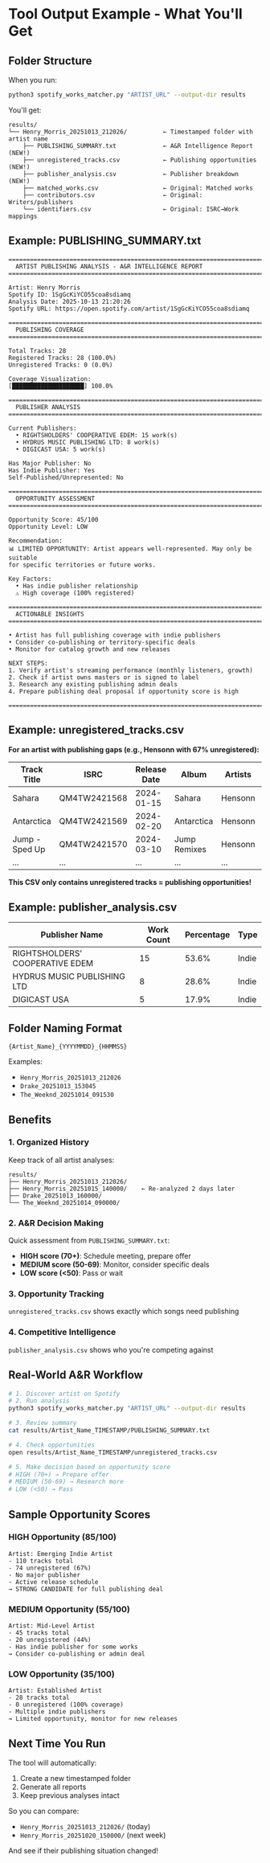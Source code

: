 # Tool Output Example - What You'll Get

## Folder Structure

When you run:
```bash
python3 spotify_works_matcher.py "ARTIST_URL" --output-dir results
```

You'll get:
```
results/
└── Henry_Morris_20251013_212026/          ← Timestamped folder with artist name
    ├── PUBLISHING_SUMMARY.txt             ← A&R Intelligence Report (NEW!)
    ├── unregistered_tracks.csv            ← Publishing opportunities (NEW!)
    ├── publisher_analysis.csv             ← Publisher breakdown (NEW!)
    ├── matched_works.csv                  ← Original: Matched works
    ├── contributors.csv                   ← Original: Writers/publishers
    └── identifiers.csv                    ← Original: ISRC→Work mappings
```

## Example: PUBLISHING_SUMMARY.txt

```
================================================================================
  ARTIST PUBLISHING ANALYSIS - A&R INTELLIGENCE REPORT
================================================================================

Artist: Henry Morris
Spotify ID: 1SgGcKiYCO55coa8sdiamq
Analysis Date: 2025-10-13 21:20:26
Spotify URL: https://open.spotify.com/artist/1SgGcKiYCO55coa8sdiamq

================================================================================
  PUBLISHING COVERAGE
================================================================================

Total Tracks: 28
Registered Tracks: 28 (100.0%)
Unregistered Tracks: 0 (0.0%)

Coverage Visualization:
[████████████████████] 100.0%

================================================================================
  PUBLISHER ANALYSIS
================================================================================

Current Publishers:
  • RIGHTSHOLDERS' COOPERATIVE EDEM: 15 work(s)
  • HYDRUS MUSIC PUBLISHING LTD: 8 work(s)
  • DIGICAST USA: 5 work(s)

Has Major Publisher: No
Has Indie Publisher: Yes
Self-Published/Unrepresented: No

================================================================================
  OPPORTUNITY ASSESSMENT
================================================================================

Opportunity Score: 45/100
Opportunity Level: LOW

Recommendation:
📊 LIMITED OPPORTUNITY: Artist appears well-represented. May only be suitable 
for specific territories or future works.

Key Factors:
  • Has indie publisher relationship
  ⚠ High coverage (100% registered)

================================================================================
  ACTIONABLE INSIGHTS
================================================================================

• Artist has full publishing coverage with indie publishers
• Consider co-publishing or territory-specific deals
• Monitor for catalog growth and new releases

NEXT STEPS:
1. Verify artist's streaming performance (monthly listeners, growth)
2. Check if artist owns masters or is signed to label
3. Research any existing publishing admin deals
4. Prepare publishing deal proposal if opportunity score is high

================================================================================
```

## Example: unregistered_tracks.csv

**For an artist with publishing gaps (e.g., Hensonn with 67% unregistered):**

| Track Title | ISRC | Release Date | Album | Artists | Priority |
|------------|------|--------------|-------|---------|----------|
| Sahara | QM4TW2421568 | 2024-01-15 | Sahara | Hensonn | HIGH |
| Antarctica | QM4TW2421569 | 2024-02-20 | Antarctica | Hensonn | HIGH |
| Jump - Sped Up | QM4TW2421570 | 2024-03-10 | Jump Remixes | Hensonn | HIGH |
| ... | ... | ... | ... | ... | ... |

**This CSV only contains unregistered tracks = publishing opportunities!**

## Example: publisher_analysis.csv

| Publisher Name | Work Count | Percentage | Type |
|---------------|------------|------------|------|
| RIGHTSHOLDERS' COOPERATIVE EDEM | 15 | 53.6% | Indie |
| HYDRUS MUSIC PUBLISHING LTD | 8 | 28.6% | Indie |
| DIGICAST USA | 5 | 17.9% | Indie |

## Folder Naming Format

```
{Artist_Name}_{YYYYMMDD}_{HHMMSS}
```

Examples:
- `Henry_Morris_20251013_212026`
- `Drake_20251013_153045`
- `The_Weeknd_20251014_091530`

## Benefits

### 1. **Organized History**
Keep track of all artist analyses:
```
results/
├── Henry_Morris_20251013_212026/
├── Henry_Morris_20251015_140000/    ← Re-analyzed 2 days later
├── Drake_20251013_160000/
└── The_Weeknd_20251014_090000/
```

### 2. **A&R Decision Making**
Quick assessment from `PUBLISHING_SUMMARY.txt`:
- **HIGH score (70+)**: Schedule meeting, prepare offer
- **MEDIUM score (50-69)**: Monitor, consider specific deals
- **LOW score (<50)**: Pass or wait

### 3. **Opportunity Tracking**
`unregistered_tracks.csv` shows exactly which songs need publishing

### 4. **Competitive Intelligence**
`publisher_analysis.csv` shows who you're competing against

## Real-World A&R Workflow

```bash
# 1. Discover artist on Spotify
# 2. Run analysis
python3 spotify_works_matcher.py "ARTIST_URL" --output-dir results

# 3. Review summary
cat results/Artist_Name_TIMESTAMP/PUBLISHING_SUMMARY.txt

# 4. Check opportunities
open results/Artist_Name_TIMESTAMP/unregistered_tracks.csv

# 5. Make decision based on opportunity score
# HIGH (70+) → Prepare offer
# MEDIUM (50-69) → Research more
# LOW (<50) → Pass
```

## Sample Opportunity Scores

### HIGH Opportunity (85/100)
```
Artist: Emerging Indie Artist
- 110 tracks total
- 74 unregistered (67%)
- No major publisher
- Active release schedule
→ STRONG CANDIDATE for full publishing deal
```

### MEDIUM Opportunity (55/100)
```
Artist: Mid-Level Artist
- 45 tracks total
- 20 unregistered (44%)
- Has indie publisher for some works
→ Consider co-publishing or admin deal
```

### LOW Opportunity (35/100)
```
Artist: Established Artist
- 28 tracks total
- 0 unregistered (100% coverage)
- Multiple indie publishers
→ Limited opportunity, monitor for new releases
```

## Next Time You Run

The tool will automatically:
1. Create a new timestamped folder
2. Generate all reports
3. Keep previous analyses intact

So you can compare:
- `Henry_Morris_20251013_212026/` (today)
- `Henry_Morris_20251020_150000/` (next week)

And see if their publishing situation changed!
